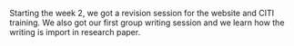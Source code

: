Starting the week 2, we got a revision session for the website and CITI training. We also got our first group writing session and we learn how the writing is import in research paper.
